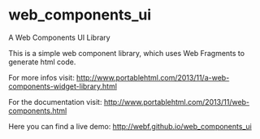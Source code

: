web_components_ui
=================

A Web Components UI Library 

This is a simple web component library, which uses Web Fragments to generate html code.

For more infos visit: http://www.portablehtml.com/2013/11/a-web-components-widget-library.html

For the documentation visit: http://www.portablehtml.com/2013/11/web-components.html

Here you can find a live demo: http://webf.github.io/web_components_ui